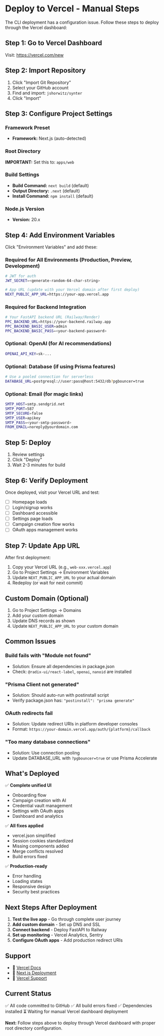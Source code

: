 # Deploy to Vercel - Manual Steps

The CLI deployment has a configuration issue. Follow these steps to deploy through the Vercel dashboard:

## Step 1: Go to Vercel Dashboard

Visit: https://vercel.com/new

## Step 2: Import Repository

1. Click "Import Git Repository"
2. Select your GitHub account
3. Find and import: `jshorwitz/synter`
4. Click "Import"

## Step 3: Configure Project Settings

### Framework Preset
- **Framework:** Next.js (auto-detected)

### Root Directory
**IMPORTANT:** Set this to: `apps/web`

### Build Settings
- **Build Command:** `next build` (default)
- **Output Directory:** `.next` (default)
- **Install Command:** `npm install` (default)

### Node.js Version
- **Version:** 20.x

## Step 4: Add Environment Variables

Click "Environment Variables" and add these:

### Required for All Environments (Production, Preview, Development)

```bash
# JWT for auth
JWT_SECRET=<generate-random-64-char-string>

# App URL (update with your Vercel domain after first deploy)
NEXT_PUBLIC_APP_URL=https://your-app.vercel.app
```

### Required for Backend Integration

```bash
# Your FastAPI backend URL (Railway/Render)
PPC_BACKEND_URL=https://your-backend.railway.app
PPC_BACKEND_BASIC_USER=admin
PPC_BACKEND_BASIC_PASS=<your-backend-password>
```

### Optional: OpenAI (for AI recommendations)

```bash
OPENAI_API_KEY=sk-...
```

### Optional: Database (if using Prisma features)

```bash
# Use a pooled connection for serverless
DATABASE_URL=postgresql://user:pass@host:5432/db?pgbouncer=true
```

### Optional: Email (for magic links)

```bash
SMTP_HOST=smtp.sendgrid.net
SMTP_PORT=587
SMTP_SECURE=false
SMTP_USER=apikey
SMTP_PASS=<your-smtp-password>
FROM_EMAIL=noreply@yourdomain.com
```

## Step 5: Deploy

1. Review settings
2. Click "Deploy"
3. Wait 2-3 minutes for build

## Step 6: Verify Deployment

Once deployed, visit your Vercel URL and test:

- [ ] Homepage loads
- [ ] Login/signup works
- [ ] Dashboard accessible
- [ ] Settings page loads
- [ ] Campaign creation flow works
- [ ] OAuth apps management works

## Step 7: Update App URL

After first deployment:

1. Copy your Vercel URL (e.g., `web-xxx.vercel.app`)
2. Go to Project Settings → Environment Variables
3. Update `NEXT_PUBLIC_APP_URL` to your actual domain
4. Redeploy (or wait for next commit)

## Custom Domain (Optional)

1. Go to Project Settings → Domains
2. Add your custom domain
3. Update DNS records as shown
4. Update `NEXT_PUBLIC_APP_URL` to your custom domain

## Common Issues

### Build fails with "Module not found"
- Solution: Ensure all dependencies in package.json
- Check: `@radix-ui/react-label`, `openai`, `nanoid` are installed

### "Prisma Client not generated"
- Solution: Should auto-run with postinstall script
- Verify package.json has: `"postinstall": "prisma generate"`

### OAuth redirects fail
- Solution: Update redirect URIs in platform developer consoles
- Format: `https://your-domain.vercel.app/auth/{platform}/callback`

### "Too many database connections"
- Solution: Use connection pooling
- Update DATABASE_URL with `?pgbouncer=true` or use Prisma Accelerate

## What's Deployed

✅ **Complete unified UI**
- Onboarding flow
- Campaign creation with AI
- Credential vault management
- Settings with OAuth apps
- Dashboard and analytics

✅ **All fixes applied**
- vercel.json simplified
- Session cookies standardized
- Missing components added
- Merge conflicts resolved
- Build errors fixed

✅ **Production-ready**
- Error handling
- Loading states
- Responsive design
- Security best practices

## Next Steps After Deployment

1. **Test the live app** - Go through complete user journey
2. **Add custom domain** - Set up DNS and SSL
3. **Connect backend** - Deploy FastAPI to Railway
4. **Set up monitoring** - Vercel Analytics, Sentry
5. **Configure OAuth apps** - Add production redirect URIs

## Support

- 📖 [Vercel Docs](https://vercel.com/docs)
- 🔧 [Next.js Deployment](https://nextjs.org/docs/app/building-your-application/deploying)
- 💬 [Vercel Support](https://vercel.com/support)

## Current Status

✅ All code committed to GitHub
✅ All build errors fixed
✅ Dependencies installed
⏳ Waiting for manual Vercel dashboard deployment

**Next:** Follow steps above to deploy through Vercel dashboard with proper root directory configuration.
